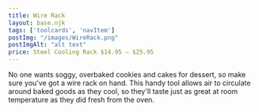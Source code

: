```yaml
---
title: Wire Rack
layout: base.njk
tags: ['toolcards', 'navItem']
postImg: "/images/WireRack.png"
postImgAlt: "alt text"
price: Steel Cooling Rack $14.95 – $25.95
---
```


No one wants soggy, overbaked cookies and cakes for dessert, so make sure you've got a wire rack on hand. This handy tool allows air to circulate around baked goods as they cool, so they'll taste just as great at room temperature as they did fresh from the oven.
